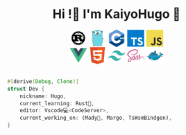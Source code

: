 <div align="center">


# Hi !👋 I'm KaiyoHugo 🚀

<div>
<img align="center" src="https://raw.githubusercontent.com/devicons/devicon/master/icons/rust/rust-plain.svg" alt="Rust" height="40" width="40" />
<img align="center" src="https://raw.githubusercontent.com/devicons/devicon/master/icons/go/go-original.svg" alt="Golang" height="40" width="40" />
<img align="center" src="https://raw.githubusercontent.com/devicons/devicon/master/icons/cplusplus/cplusplus-original.svg" alt="C++" height="40" width="40" />
<img align="center" src="https://raw.githubusercontent.com/devicons/devicon/master/icons/typescript/typescript-original.svg" alt="Typescript" height="40" width="40" />
<img align="center" src="https://raw.githubusercontent.com/devicons/devicon/master/icons/javascript/javascript-original.svg" alt="JavaScript" height="40" width="40" />

<br/>

<img align="center" src="https://raw.githubusercontent.com/devicons/devicon/master/icons/vuejs/vuejs-original.svg" alt="Vue" height="40" width="40" />
<img align="center" src="https://raw.githubusercontent.com/devicons/devicon/master/icons/html5/html5-original.svg" alt="Html" height="40" width="40" />
<img align="center" src="https://raw.githubusercontent.com/devicons/devicon/master/icons/tailwindcss/tailwindcss-plain.svg" alt="" height="40" width="40" />
<img align="center" src="https://raw.githubusercontent.com/devicons/devicon/master/icons/sass/sass-original.svg" alt="Sass" height="40" width="40" />
<img align="center" src="https://raw.githubusercontent.com/devicons/devicon/master/icons/docker/docker-original.svg" alt="Docker" height="40" width="40" />
</div>
</div>

<br/>

```rust
#[derive(Debug, Clone)]
struct Dev {
    nickname: Hugo,
    current_learning: Rust🦀,
    editor: Vscode💻<CodeServer>,
    current_working_on: (Mady🌲, Margo, TsWsmBindgen),
}
```
